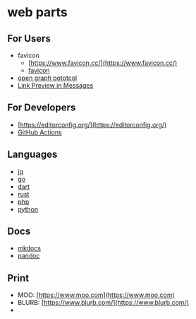 # web parts

## For Users
  + favicon
    + [https://www.favicon.cc/](https://www.favicon.cc/)
    + [favicon](https://developer.mozilla.org/en-US/docs/Glossary/Favicon)
  + [open graph pototcol](https://ogp.me/)
  + [Link Preview in Messages](https://developer.apple.com/library/archive/technotes/tn2444/_index.html)

## For Developers
  + [https://editorconfig.org/](https://editorconfig.org/)
  + [GitHub Actions](https://github.com/features/actions)

## Languages
  + [jq](https://jqlang.org/)
  + [go](https://go.dev/)
  + [dart](https://dart.dev/)
  + [rust](https://www.rust-lang.org/)
  + [php](https://www.php.net/manual/en/langref.php)
  + [python](https://www.python.org/)

## Docs
  + [mkdocs](https://www.mkdocs.org/)
  + [pandoc](https://pandoc.org/)

## Print
  + MOO: [https://www.moo.com](https://www.moo.com)
  + BLURB: [https://www.blurb.com/](https://www.blurb.com/)
  + 
